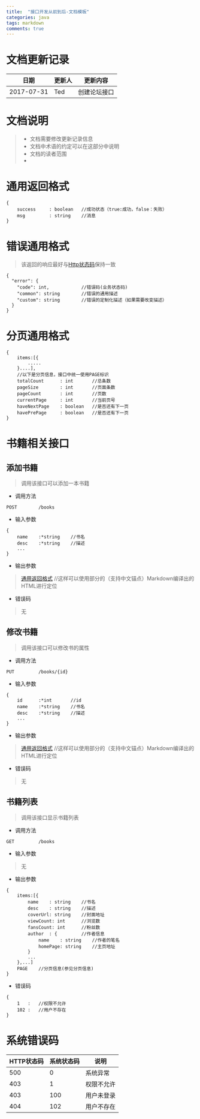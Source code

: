```yaml
---
title:  "接口开发从前到后-文档模板"
categories: java
tags: markdown
comments: true
---
```


# 文档更新记录

日期        | 更新人   |   更新内容
------------|----------|----------
2017-07-31  |Ted       | 创建论坛接口

# 文档说明

> * 文档需要修改更新记录信息
> * 文档中术语的约定可以在这部分中说明
> * 文档的读者范围
> * 

# 通用返回格式

```
{
    success     : boolean   //成功状态（true:成功，false：失败）
    msg         : string    //消息
}
```

# 错误通用格式

> 该返回的响应最好与[Http状态码](https://en.wikipedia.org/wiki/List_of_HTTP_status_codes)保持一致


```
{
  "error": {
    "code": int,            //错误码(业务状态码)
    "common": string        //错误的通用描述
    "custom": string        //错误的定制化描述（如果需要改变描述）
  }
}
```





# 分页通用格式

```
{
    items:[{
        .....
    }....],
    //以下是分页信息，接口中统一使用PAGE标识
    totalCount      : int       //总条数
    pageSize        : int       //页面条数
    pageCount       : int       //页数
    currentPage     : int       //当前页号
    haveNextPage    : boolean   //是否还有下一页
    havePrePage     : boolean   //是否还有下一页
}
```


# 书籍相关接口

## 添加书籍

> 调用该接口可以添加一本书籍

* 调用方法

```
POST        /books
```

* 输入参数

```
{
    name    :*string    //书名
    desc    :*string    //描述
    ...
}
```

* 输出参数

> [通用返回格式](#通用返回格式)       //这样可以使用部分的（支持中文锚点）Markdown编译出的HTML进行定位

* 错误码

> 无

## 修改书籍

> 调用该接口可以修改书的属性

* 调用方法

```
PUT         /books/{id}
```

* 输入参数

```
{
    id      :*int       //id
    name    :*string    //书名
    desc    :*string    //描述
    ...
}
```

* 输出参数

> [通用返回格式](#通用返回格式)       //这样可以使用部分的（支持中文锚点）Markdown编译出的HTML进行定位

* 错误码

> 无

## 书籍列表

> 调用该接口显示书籍列表

* 调用方法

```
GET         /books
```

* 输入参数

> 无

* 输出参数

```
{
    items:[{
        name    : string    //书名
        desc    : string    //描述
        coverUrl: string    //封面地址
        viewCount: int      //浏览数
        fansCount: int      //粉丝数
        author  : {         //作者信息
            name    : string    //作者的笔名
            homePage: string    //主页地址
        }
        ...
    },...]
    PAGE    //分页信息(参见分页信息)
}
```

* 错误码

```
{
    1   :   //权限不允许
    102 :   //用户不存在
}
```


# 系统错误码 

HTTP状态码  |系统状态码     |说明
------------|---------------|----
500         |0              |系统异常
403         |1              |权限不允许
403         |100            |用户未登录
404         |102            |用户不存在
